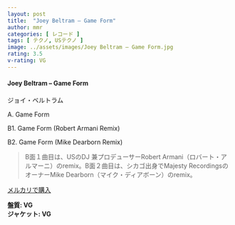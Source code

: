 ```yaml
---
layout: post
title:  "Joey Beltram – Game Form"
author: mmr
categories: [ レコード ]
tags: [ テクノ, USテクノ ]
image: ../assets/images/Joey Beltram – Game Form.jpg
rating: 3.5
v-rating: VG
---
```


#### Joey Beltram – Game Form

ジョイ・ベルトラム

A. Game Form

B1. Game Form (Robert Armani Remix)

B2. Game Form (Mike Dearborn Remix)

> B面１曲目は、USのDJ 兼プロデューサーRobert Armani（ロバート・アルマーニ）のremix。B面２曲目は、シカゴ出身でMajesty RecordingsのオーナーMike Dearborn（マイク・ディアボーン）のremix。

[メルカリで購入](https://jp.mercari.com/item/m93873699872)

<div class="mt-4 mb-4 d-flex align-items-center">
<strong class="mr-1">盤質: VG</strong>
</div>
<div class="mt-4 mb-4 d-flex align-items-center">
<strong class="mr-1">ジャケット: VG</strong>
</div>
